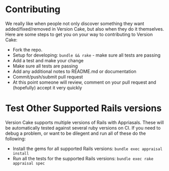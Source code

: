 # Contributing

We really like when people not only discover something they want added/fixed/removed in Version Cake, but also when they do it themselves. Here are some steps to get you on your way to contributing to Version Cake:

* Fork the repo.
* Setup for developing: `bundle && rake` - make sure all tests are passing
* Add a test and make your change
* Make sure all tests are passing
* Add any additional notes to README.md or documentation
* Commit/push/submit pull request
* At this point someone will review, comment on your pull request and (hopefully) accept it very quickly

# Test Other Supported Rails versions

Version Cake supports multiple versions of Rails with Appriasals. These will be automatically tested against several ruby versions on CI. If you need to debug a problem, or want to be dilegent and run all of these do the following:

* Install the gems for all supported Rails versions: `bundle exec appraisal install`
* Run all the tests for the supported Rails versions: `bundle exec rake appraisal spec`
